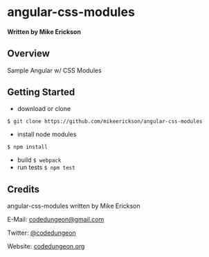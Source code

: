 # angular-css-modules
#### Written by Mike Erickson

## Overview
Sample Angular w/ CSS Modules

## Getting Started

- download or clone

`$ git clone https://github.com/mikeerickson/angular-css-modules`

- install node modules

`$ npm install`
- build
  `$ webpack`
- run tests
  `$ npm test`

## Credits

angular-css-modules written by Mike Erickson

E-Mail: [codedungeon@gmail.com](mailto:codedungeon@gmail.com)

Twitter: [@codedungeon](http://twitter.com/codedungeon)

Website: [codedungeon.org](http://codedungeon.org)
